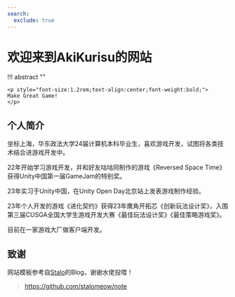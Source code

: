 ```yaml
---
search:
  exclude: true
---
```


# 欢迎来到AkiKurisu的网站

!!! abstract ""

    <p style="font-size:1.2rem;text-align:center;font-weight:bold;">
    Make Great Game!
    </p>

## 个人简介

坐标上海，华东政法大学24届计算机本科毕业生，喜欢游戏开发，试图将各类技术结合进游戏开发中。

22年开始学习游戏开发，并和好友咕咕同制作的游戏《Reversed Space Time》获得Unity中国第一届GameJam的特别奖。

23年实习于Unity中国，在Unity Open Day北京站上发表游戏制作经验。

23年个人开发的游戏《进化契约》获得23年鹰角开拓芯《创新玩法设计奖》，入围第三届CUSGA全国大学生游戏开发大赛《最佳玩法设计奖》《最佳策略游戏奖》。

目前在一家游戏大厂做客户端开发。

## 致谢

网站模板参考自[Stalo](https://github.com/stalomeo)的Blog，谢谢水佬投喂！
> https://github.com/stalomeow/note 